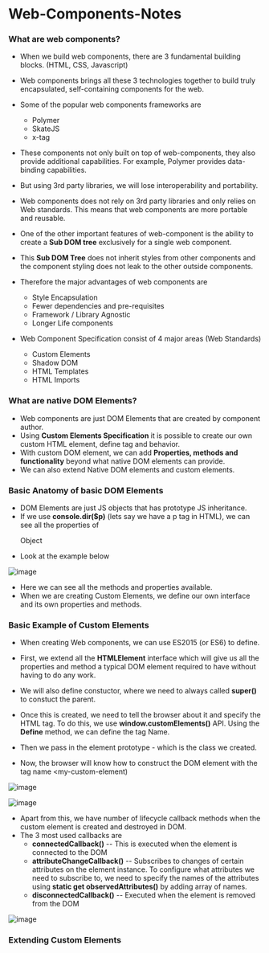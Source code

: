 # Web-Components-Notes

### What are web components?
* When we build web components, there are 3 fundamental building blocks. (HTML, CSS, Javascript)
* Web components brings all these 3 technologies together to build truly encapsulated, self-containing components for the web.
* Some of the popular web components frameworks are 
  * Polymer
  * SkateJS
  * x-tag
* These components not only built on top of web-components, they also provide additional capabilities. For example, Polymer provides data-binding capabilities.
* But using 3rd party libraries, we will lose interoperability and portability.
* Web components does not rely on 3rd party libraries and only relies on Web standards. This means that web components are more portable and reusable.
* One of the other important features of web-component is the ability to create a **Sub DOM tree** exclusively for a single web component.
* This **Sub DOM Tree** does not inherit styles from other components and the component styling does not leak to the other outside components.
* Therefore the major advantages of web components are
  * Style Encapsulation
  * Fewer dependencies and pre-requisites
  * Framework / Library Agnostic
  * Longer Life components
  
* Web Component Specification consist of 4 major areas (Web Standards)
  * Custom Elements
  * Shadow DOM
  * HTML Templates
  * HTML Imports

### What are native DOM Elements?

* Web components are just DOM Elements that are created by component author.
* Using **Custom Elements Specification** it is possible to create our own custom HTML element, define tag and behavior.
* With custom DOM element, we can add **Properties, methods and functionality** beyond what native DOM elements can provide.
* We can also extend Native DOM elements and custom elements.

### Basic Anatomy of basic DOM Elements

* DOM Elements are just JS objects that has prototype JS inheritance.
* If we use **console.dir($p)** (lets say we have a p tag in HTML), we can see all the properties of <P> Object
* Look at the example below
 
 ![image](https://user-images.githubusercontent.com/2145211/50198045-e3a6c780-0317-11e9-97d5-2347a3c863f6.png)
 
* Here we can see all the methods and properties available.
* When we are creating Custom Elements, we define our own interface and its own properties and methods.

### Basic Example of Custom Elements
* When creating Web components, we can use ES2015 (or ES6) to define.
* First, we extend all the **HTMLElement** interface which will give us all the properties and method a typical DOM element required to have without having to do any work.

* We will also define constuctor, where we need to always called **super()** to constuct the parent.
* Once this is created, we need to tell the browser about it and specify the HTML tag. To do this, we use **window.customElements()** API. Using the **Define** method, we can define the tag Name.
* Then we pass in the element prototype - which is the class we created. 
* Now, the browser will know how to construct the DOM element with the tag name <my-custom-element)

 ![image](https://user-images.githubusercontent.com/2145211/50198571-28336280-031a-11e9-9811-ebbab0f45aa2.png)
 
 ![image](https://user-images.githubusercontent.com/2145211/50198619-56b13d80-031a-11e9-9290-5946c0e95696.png)
 
 
* Apart from this, we have number of lifecycle callback methods when the custom element is created and destroyed in DOM.
* The 3 most used callbacks are 
  * **connectedCallback()** -- This is executed when the element is connected to the DOM
  * **attributeChangeCallback()** -- Subscribes to changes of certain attributes on the element instance. To configure what attributes we need to subscribe to, we need to specify the names of the attributes using **static get observedAttributes()** by adding array of names.
  * **disconnectedCallback()** -- Executed when the element is removed from the DOM
 
 ![image](https://user-images.githubusercontent.com/2145211/50199223-ab09ec80-031d-11e9-8cba-ba89d53c6087.png)
 
 
 ### Extending Custom Elements
 
 
 
 
 
 
 
 
 
 
 
 
 
 
 
 
 
 
 
 
